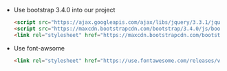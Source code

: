 - Use bootstrap 3.4.0 into our project

    ```html
    <script src="https://ajax.googleapis.com/ajax/libs/jquery/3.3.1/jquery.min.js"></script>
	<script src="https://maxcdn.bootstrapcdn.com/bootstrap/3.4.0/js/bootstrap.min.js"></script>
	<link rel="stylesheet" href="https://maxcdn.bootstrapcdn.com/bootstrap/3.4.0/css/bootstrap.min.css">
    ```

- Use font-awsome 

    ```html
    <link rel="stylesheet" href="https://use.fontawesome.com/releases/v5.7.2/css/all.css">
    ```